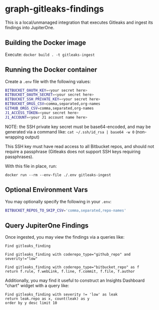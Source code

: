 # graph-gitleaks-findings

This is a local/unmanaged integration that executes Gitleaks and ingest its
findings into JupiterOne.

## Building the Docker image

Execute: `docker build . -t gitleaks-ingest`

## Running the Docker container

Create a `.env` file with the following values:

```bash
BITBUCKET_OAUTH_KEY=<your secret here>
BITBUCKET_OAUTH_SECRET=<your secret here>
BITBUCKET_SSH_PRIVATE_KEY=<your secret here>
BITBUCKET_ORGS_CSV=comma,separated,org-names
GITHUB_ORGS_CSV=comma,separated,org-names
J1_ACCESS_TOKEN=<your secret here>
J1_ACCOUNT=<your J1 account name here>
```

NOTE: the SSH private key secret must be base64-encoded, and may be generated via a command like:
`cat ~/.ssh/id_rsa | base64 -w 0` (non-wrapping output)

This SSH key must have read access to all Bitbucket repos, and should not
require a passphrase (Gitleaks does not support SSH keys requiring passphrases).

With this file in place, run:

`docker run --rm --env-file ./.env gitleaks-ingest`

## Optional Environment Vars

You may optionally specify the following in your `.env`:

```bash
BITBUCKET_REPOS_TO_SKIP_CSV='comma,separated,repo-names'
```

## Query JupiterOne Findings

Once ingested, you may view the findings via a queries like:

```j1ql
Find gitleaks_finding
```

```j1ql
Find gitleaks_finding with coderepo_type="github_repo" and severity!="low"
```

```j1ql
Find gitleaks_finding with coderepo_type="bitbucket_repo" as f
return f.rule, f.webLink, f.line, f.commit, f.file, f.author
```

Additionally, you may find it useful to construct an Insights Dashboard "chart" widget with a query like:

```j1ql
Find gitleaks_finding with severity != 'low' as leak
return leak.repo as x, count(leak) as y
order by y desc limit 10
```
